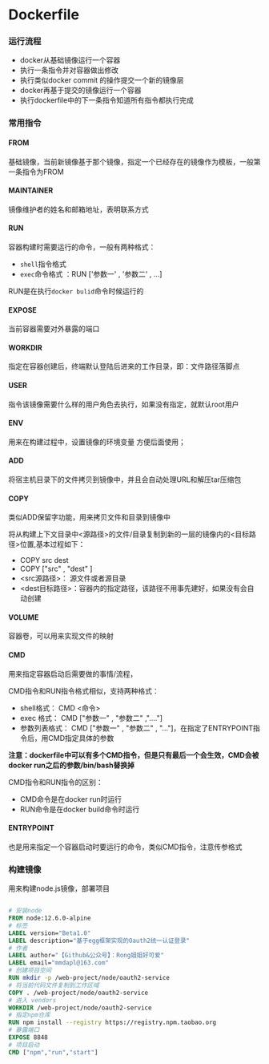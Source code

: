 # Dockerfile


### 运行流程

- docker从基础镜像运行一个容器
- 执行一条指令并对容器做出修改
- 执行类似docker commit 的操作提交一个新的镜像层
- docker再基于提交的镜像运行一个容器
- 执行dockerfile中的下一条指令知道所有指令都执行完成


### 常用指令

#### FROM

基础镜像，当前新镜像基于那个镜像，指定一个已经存在的镜像作为模板，一般第一条指令为FROM

#### MAINTAINER

镜像维护者的姓名和邮箱地址，表明联系方式


#### RUN

容器构建时需要运行的命令，一般有两种格式：

- `shell`指令格式
- `exec`命令格式 ：RUN ['参数一' , '参数二' , ...]

RUN是在执行`docker bulid`命令时候运行的

#### EXPOSE

当前容器需要对外暴露的端口


#### WORKDIR

指定在容器创建后，终端默认登陆后进来的工作目录，即：文件路径落脚点

#### USER

指令该镜像需要什么样的用户角色去执行，如果没有指定，就默认root用户

#### ENV

用来在构建过程中，设置镜像的环境变量 方便后面使用；

#### ADD

将宿主机目录下的文件拷贝到镜像中，并且会自动处理URL和解压tar压缩包


#### COPY

类似ADD保留字功能，用来拷贝文件和目录到镜像中

将从构建上下文目录中<源路径>的文件/目录复制到新的一层的镜像内的<目标路径>位置,基本过程如下：

- COPY src dest
- COPY ["src" , "dest" ]
- <src源路径>： 源文件或者源目录
- <dest目标路径>：容器内的指定路径，该路径不用事先建好，如果没有会自动创建

#### VOLUME

容器卷，可以用来实现文件的映射

#### CMD

用来指定容器启动后需要做的事情/流程，



CMD指令和RUN指令格式相似，支持两种格式：
- shell格式： CMD <命令>
- exec 格式： CMD ["参数一" , "参数二" ,"...."]
- 参数列表格式： CMD ["参数一" , "参数二" ,  "..."]，在指定了ENTRYPOINT指令后，用CMD指定具体的参数

**注意：dockerfile中可以有多个CMD指令，但是只有最后一个会生效，CMD会被docker run之后的参数/bin/bash替换掉**


CMD指令和RUN指令的区别：

- CMD命令是在docker run时运行
- RUN命令是在docker build命令时运行


#### ENTRYPOINT

也是用来指定一个容器启动时要运行的命令，类似CMD指令，注意传参格式


### 构建镜像

用来构建node.js镜像，部署项目

```dockerfile

# 安装node
FROM node:12.6.0-alpine
# 标签
LABEL version="Beta1.0"
LABEL description="基于egg框架实现的Oauth2统一认证登录"
# 作者
LABEL author="【Github&公众号】：Rong姐姐好可爱"
LABEL email="mmdapl@163.com"
# 创建项目空间
RUN mkdir -p /web-project/node/oauth2-service
# 将当前代码文件复制到工作区域
COPY . /web-project/node/oauth2-service
# 进入 vendors
WORKDIR /web-project/node/oauth2-service
# 指定npm仓库
RUN npm install --registry https://registry.npm.taobao.org
# 暴露端口
EXPOSE 8848
# 项目启动 
CMD ["npm","run","start"]

```
